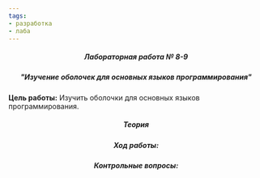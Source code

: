 ```yaml
---
tags:
- разработка
- лаба
---
```

<h5 align="center">Лабораторная работа № 8-9</h5>

<h5 align="center">"Изучение оболочек для основных языков программирования"</h5>

**Цель работы:** 
Изучить оболочки для основных языков программирования.

<h5 align="center">Теория</h5>



<h5 align="center">Ход работы:</h5>



<h5 align="center">Контрольные вопросы:</h5>


